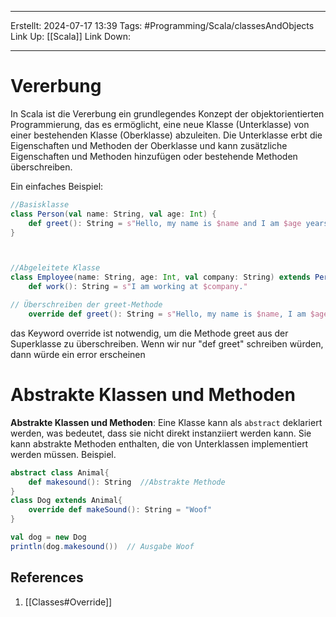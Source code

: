 
--- 
Erstellt: 2024-07-17    13:39 
Tags: #Programming/Scala/classesAndObjects
Link Up: [[Scala]]
Link Down:

--- 
# Vererbung
In Scala ist die Vererbung ein grundlegendes Konzept der objektorientierten Programmierung, das es ermöglicht, eine neue Klasse (Unterklasse) von einer bestehenden Klasse (Oberklasse) abzuleiten. Die Unterklasse erbt die Eigenschaften und Methoden der Oberklasse und kann zusätzliche Eigenschaften und Methoden hinzufügen oder bestehende Methoden überschreiben.

Ein einfaches Beispiel:
```scala
//Basisklasse
class Person(val name: String, val age: Int) { 
	def greet(): String = s"Hello, my name is $name and I am $age years old." 
}



//Abgeleitete Klasse
class Employee(name: String, age: Int, val company: String) extends Person(name, age) { 
	def work(): String = s"I am working at $company."

// Überschreiben der greet-Methode
	override def greet(): String = s"Hello, my name is $name, I am $age years old and I work at $company."																	
```
das Keyword override ist notwendig, um die Methode greet aus der Superklasse zu überschreiben. Wenn wir nur "def greet" schreiben würden, dann würde ein error erscheinen

# Abstrakte Klassen und Methoden
**Abstrakte Klassen und Methoden**: Eine Klasse kann als `abstract` deklariert werden, was bedeutet, dass sie nicht direkt instanziiert werden kann. Sie kann abstrakte Methoden enthalten, die von Unterklassen implementiert werden müssen.
Beispiel.
```scala
abstract class Animal{
	def makesound(): String  //Abstrakte Methode
}
class Dog extends Animal{
	override def makeSound(): String = "Woof"
}

val dog = new Dog
println(dog.makesound())  // Ausgabe Woof
```




## References
1. [[Classes#Override]]
